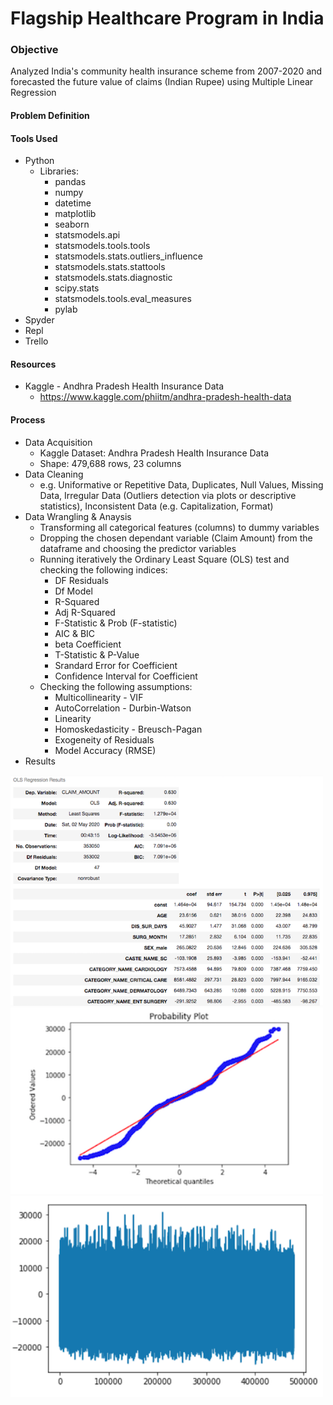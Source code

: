 # Flagship Healthcare Program in India

### Objective
Analyzed India's community health insurance scheme from 2007-2020 and forecasted the future value of claims (Indian Rupee) using Multiple Linear Regression

#### Problem Definition


#### Tools Used
- Python
  - Libraries:
    - pandas
    - numpy
    - datetime 
    - matplotlib
    - seaborn
    - statsmodels.api
    - statsmodels.tools.tools
    - statsmodels.stats.outliers_influence
    - statsmodels.stats.stattools
    - statsmodels.stats.diagnostic
    - scipy.stats
    - statsmodels.tools.eval_measures
    - pylab    
- Spyder
- Repl
- Trello

#### Resources
- Kaggle - Andhra Pradesh Health Insurance Data
  - https://www.kaggle.com/phiitm/andhra-pradesh-health-data

#### Process
- Data Acquisition
  - Kaggle Dataset: Andhra Pradesh Health Insurance Data
  - Shape: 479,688 rows, 23 columns
- Data Cleaning
  - e.g. Uniformative or Repetitive Data, Duplicates, Null Values, Missing Data, Irregular Data (Outliers detection via plots or descriptive statistics), Inconsistent Data (e.g. Capitalization, Format)
- Data Wrangling & Anaysis
  - Transforming all categorical features (columns) to dummy variables
  - Dropping the chosen dependant variable (Claim Amount) from the dataframe and choosing the predictor variables
  - Running iteratively the Ordinary Least Square (OLS) test and checking the following indices:
    - DF Residuals
    - Df Model
    - R-Squared
    - Adj R-Squared
    - F-Statistic & Prob (F-statistic)
    - AIC & BIC
    - beta Coefficient 
    - T-Statistic & P-Value
    - Srandard Error for Coefficient
    - Confidence Interval for Coefficient
  - Checking the following assumptions:
    - Multicollinearity - VIF
    - AutoCorrelation - Durbin-Watson
    - Linearity
    - Homoskedasticity - Breusch-Pagan
    - Exogeneity of Residuals
    - Model Accuracy (RMSE) 
- Results
<img src="Images/img1.png" width="500">
<img src="Images/img2.png" width="500">
<img src="Images/img4.png" width="500">

